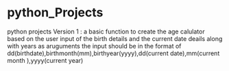 # python_Projects
python projects 
Version 1 : a basic function to create the age calulator based on the user input of the birth details and the current date deails along with years as aruguments 
the input should be in the format of dd(birthdate),birthmonth(mm),birthyear(yyyy),dd(current date),mm(current month ),yyyy(current year) 
